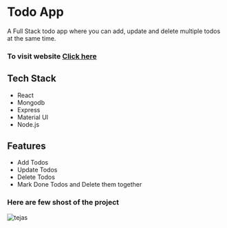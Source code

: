 
<h1>Todo App</h1>
<P>A Full Stack todo app where you can add, update and delete multiple todos at the same time.</P>

<h3>To visit  website   <a href='https://sparkly-sherbet-8b2367.netlify.app/'>Click here</a></h3>

<h2>Tech Stack</h2>
<div>
  <ul>
    <li> React</li>
     <li>Mongodb</li>
     <li>Express</li>
     <li>Material UI</li>
    <li>Node.js</li>
  </ul>
</div>
<h2>Features</h2>
  <ul>
    <li>Add Todos</li>
     <li>Update Todos</li>
     <li>Delete Todos</li>
     <li>Mark Done Todos and Delete them together</li>
    
  </ul>
  <h3>Here are few shost of the project</h3>
  <div>
  <img src='https://github.com/YelveTejas/Todo-frontend/assets/103955930/1c45cca0-baf4-4958-950d-95eaa4eedbc7' alt='tejas'></img>
 


</div>
